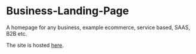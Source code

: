 # Business-Landing-Page
A homepage for any business, example ecommerce, service based, SAAS, B2B etc.

The site is hosted [here](https://ashutoshdash1999.github.io/Business-Landing-Page/).
